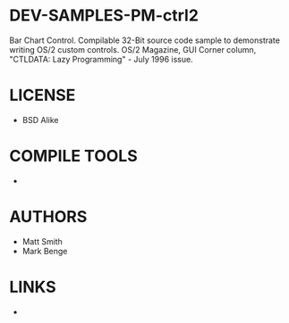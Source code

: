 # DEV-SAMPLES-PM-ctrl2
Bar Chart Control. Compilable 32-Bit source code sample to demonstrate writing OS/2 custom controls. OS/2 Magazine, GUI Corner column, "CTLDATA: Lazy Programming" - July 1996 issue.  

LICENSE
===============
* BSD Alike

COMPILE TOOLS
===============
* 
 
AUTHORS
===============
* Matt Smith
* Mark Benge

LINKS
===============
* 
